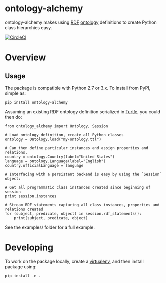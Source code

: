 # ontology-alchemy

ontology-alchemy makes using [RDF](https://en.wikipedia.org/wiki/Resource_Description_Framework) [ontology](https://en.wikipedia.org/wiki/Ontology_(information_science)) definitions to create Python class hierarchies easy.

[![CircleCI](https://circleci.com/gh/globality-corp/ontology-alchemy/tree/develop.svg?style=svg)](https://circleci.com/gh/globality-corp/ontology-alchemy/tree/develop)

# Overview

## Usage

The package is compatible with Python 2.7 or 3.x. To install from PyPI, simple as:

    pip install ontology-alchemy

Assuming an existing RDF ontology definition serialized in [Turtle](https://en.wikipedia.org/wiki/Turtle_(syntax)), you could then do:

    from ontology_alchemy import Ontology, Session

    # Load ontology definition, create all Python classes
    ontology = Ontology.load("my-ontology.ttl")

    # Can then define particular instances and assign properties and relations.
    country = ontology.Country(label="United States")
    language = ontology.Language(label="English")
    country.officialLanguage = language

    # Interfacing with a persistent backend is easy by using the `Session` object:

    # Get all programmatic class instances created since beginning of session
    print session.instances

    # Stream RDF statements capturing all class instances, properties and relations created
    for (subject, predicate, object) in session.rdf_statements():
        print(subject, predicate, object)

See the examples/ folder for a full example.

# Developing

To work on the package locally, create a [virtualenv](http://docs.python-guide.org/en/latest/dev/virtualenvs/), and then install package using:

    pip install -e .


